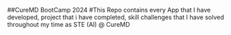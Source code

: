 ##CureMD BootCamp 2024
#This Repo contains every App that I have developed, project that i have completed, skill challenges that I have solved throughout my time as STE (AI) @ CureMD
